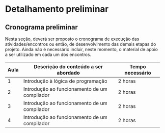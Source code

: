 # Detalhamento preliminar

## Cronograma preliminar

Nesta seção, deverá ser proposto o cronograma de execução das atividades/encontros ou então, de desenvolvimento das demais etapas do projeto.
Ainda não é necessário incluir, neste momento, o material de apoio a ser utilizado em cada um dos encontros.

|Aula   | Descrição do conteúdo a ser abordado  | Tempo necessário |
|------|-----------------------------------------|----|
|1| Introdução à lógica de programação | 2 horas | 
|2| Introdução ao funcionamento de um compilador   | 2 horas |
|3| Introdução ao funcionamento de um compilador   | 2 horas |
|4| Introdução ao funcionamento de um compilador   | 2 horas |
